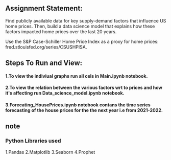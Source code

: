 ## Assignment Statement:
Find publicly available data for key supply-demand factors that influence US home prices. Then, build a data science model that explains how these factors impacted home prices over the last 20 years.

Use the S&P Case-Schiller Home Price Index as a proxy for home prices: fred.stlouisfed.org/series/CSUSHPISA.


## Steps To Run and View:
#### 1.To view the indiviual graphs run all cels in Main.ipynb notebook. 
#### 2.To view the relation between the various factors wrt to prices and how it's affecting run Data_science_model.ipynb notebook.
#### 3.Forecating_HousePrices.ipynb notebook contans the time series forecasting of the house prices for the the next year i.e from 2021-2022.

## note
### Python Libraries used
1.Pandas
2.Matplotlib
3.Seaborn
4.Prophet